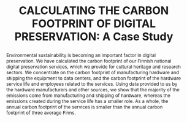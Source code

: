 ---
abstract: Environmental sustainability is becoming an important factor in digital
  preservation. We have calculated the carbon footprint of our Finnish national digital
  preservation services, which we provide for cultural heritage and research sectors.
  We concentrate on the carbon footprint of manufacturing hardware and shipping the
  equipment to data centers, and the carbon footprint of the hardware service life
  and employees related to the services. Using data provided to us by the hardware
  manufacturers and other sources, we show that the majority of the emissions come
  from manufacturing and shipping of hardware, whereas the emissions created during
  the service life has a smaller role. As a whole, the annual carbon footprint of
  the services is smaller than the annual carbon footprint of three average Finns.
creators:
- Tiainen, Mikko
- Lehtonen, Juha
- Helin, Heikki
- Kylander, Johan
date: null
document_url: https://www.ideals.illinois.edu/items/128307/bitstreams/428979/data.pdf
grand_parent: iPRES
institutions: []
keywords:
- sustainability
- carbon footprint
- data centers
- hardware manufacturing
- hardware service life
landing_page_url: https://hdl.handle.net/2142/121104
language: eng
layout: publication
license: CC-BY 4.0 International
notes_url: null
parent: iPRES 2023
publication_type: paper
size: null
slides_url: https://hdl.handle.net/2142/121655
source_name: iPRES
title: 'CALCULATING THE CARBON FOOTPRINT OF DIGITAL PRESERVATION: A Case Study'
year: 2023
---